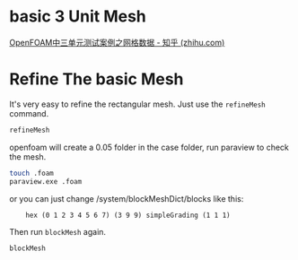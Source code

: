 # basic 3 Unit Mesh

[OpenFOAM中三单元测试案例之网格数据 - 知乎 (zhihu.com)](https://zhuanlan.zhihu.com/p/409130279)

# Refine The basic Mesh

It's very easy to refine the rectangular mesh. Just use the `refineMesh` command.

```bash
refineMesh
```

openfoam will create a 0.05 folder in the case folder, run paraview to check the mesh.

```bash
touch .foam
paraview.exe .foam
```

or you can just change /system/blockMeshDict/blocks like this:
```
    hex (0 1 2 3 4 5 6 7) (3 9 9) simpleGrading (1 1 1)
```

Then run `blockMesh` again.

```bash
blockMesh
```
